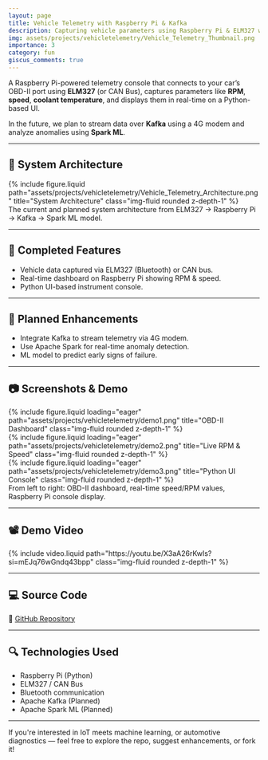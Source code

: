 ```yaml
---
layout: page
title: Vehicle Telemetry with Raspberry Pi & Kafka
description: Capturing vehicle parameters using Raspberry Pi & ELM327 with real-time anomaly detection planned using Kafka and Spark
img: assets/projects/vehicletelemetry/Vehicle_Telemetry_Thumbnail.png
importance: 3
category: fun
giscus_comments: true
---
```


A Raspberry Pi-powered telemetry console that connects to your car’s OBD-II port using **ELM327** (or CAN Bus), captures parameters like **RPM**, **speed**, **coolant temperature**, and displays them in real-time on a Python-based UI.

In the future, we plan to stream data over **Kafka** using a 4G modem and analyze anomalies using **Spark ML**.

---

## 🚗 System Architecture

<div class="row justify-content-sm-center">
  <div class="col-sm-10 mt-3 mt-md-0">
    {% include figure.liquid path="assets/projects/vehicletelemetry/Vehicle_Telemetry_Architecture.png" title="System Architecture" class="img-fluid rounded z-depth-1" %}
  </div>
</div>

<div class="caption">
    The current and planned system architecture from ELM327 → Raspberry Pi → Kafka → Spark ML model.
</div>

---

## 🔧 Completed Features

- Vehicle data captured via ELM327 (Bluetooth) or CAN bus.
- Real-time dashboard on Raspberry Pi showing RPM & speed.
- Python UI-based instrument console.

---

## 🔬 Planned Enhancements

- Integrate Kafka to stream telemetry via 4G modem.
- Use Apache Spark for real-time anomaly detection.
- ML model to predict early signs of failure.

---

## 📷 Screenshots & Demo

<div class="row">
  <div class="col-sm mt-3 mt-md-0">
    {% include figure.liquid loading="eager" path="assets/projects/vehicletelemetry/demo1.png" title="OBD-II Dashboard" class="img-fluid rounded z-depth-1" %}
  </div>
  <div class="col-sm mt-3 mt-md-0">
    {% include figure.liquid loading="eager" path="assets/projects/vehicletelemetry/demo2.png" title="Live RPM & Speed" class="img-fluid rounded z-depth-1" %}
  </div>
  <div class="col-sm mt-3 mt-md-0">
    {% include figure.liquid loading="eager" path="assets/projects/vehicletelemetry/demo3.png" title="Python UI Console" class="img-fluid rounded z-depth-1" %}
  </div>
</div>

<div class="caption">
    From left to right: OBD-II dashboard, real-time speed/RPM values, Raspberry Pi console display.
</div>

---

## 📽️ Demo Video

<div class="row mt-3">
    <div class="col-sm mt-3 mt-md-0">
        {% include video.liquid path="https://youtu.be/X3aA26rKwIs?si=mEJq76wGndq43bpp" class="img-fluid rounded z-depth-1" %}
    </div>
</div>

---

## 💻 Source Code

🔗 [GitHub Repository](https://github.com/spsarolkar/Tesla/tree/master)

---

## 🔍 Technologies Used

- Raspberry Pi (Python)
- ELM327 / CAN Bus
- Bluetooth communication
- Apache Kafka (Planned)
- Apache Spark ML (Planned)

---

If you're interested in IoT meets machine learning, or automotive diagnostics — feel free to explore the repo, suggest enhancements, or fork it!
